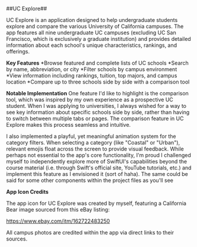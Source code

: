 ##UC Explore##

UC Explore is an application designed to help undergraduate students explore and compare the various University of California campuses. The app features all nine undergraduate UC campuses (excluding UC San Francisco, which is exclusively a graduate institution) and provides detailed information about each school's unique characteristics, rankings, and offerings.

**Key Features**
*Browse featured and complete lists of UC schools
*Search by name, abbreviation, or city
*Filter schools by campus environment
*View information including rankings, tuition, top majors, and campus location
*Compare up to three schools side by side with a comparison tool

**Notable Implementation**
One feature I'd like to highlight is the comparison tool, which was inspired by my own experience as a prospective UC student. When I was applying to universities, I always wished for a way to see key information about specific schools side by side, rather than having to switch between multiple tabs or pages. The comparison feature in UC Explore makes this process seamless and intuitive.

I also implemented a playful, yet meaningful animation system for the category filters. When selecting a category (like "Coastal" or "Urban"), relevant emojis float across the screen to provide visual feedback. While perhaps not essential to the app's core functionality, I'm proud I challenged myself to independently explore more of SwiftUI's capabilities beyond the course material (i.e. through Swift's official site, YouTube tutorials, etc.) and implement this feature as I envisioned it (sort of haha). The same could be said for some other components within the project files as you'll see 

**App Icon Credits**

The app icon for UC Explore was created by myself, featuring a California Bear image sourced from this eBay listing:

https://www.ebay.com/itm/162722483250

All campus photos are credited within the app via direct links to their sources.
